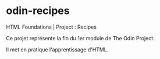 # odin-recipes
HTML Foundations | Project : Recipes

Ce projet représente la fin du 1er module de The Odin Project.

Il met en pratique l'apprentissage d'HTML.
